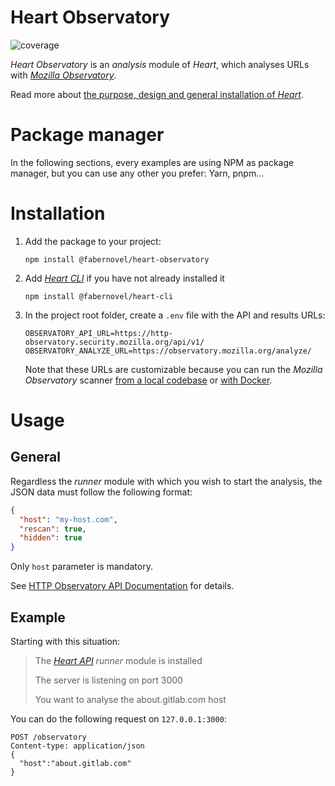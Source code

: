 # Heart Observatory

![coverage](https://gitlab.com/fabernovel/heart/badges/master/coverage.svg?job=Coverage%3A+Heart+Observatory)

_Heart Observatory_ is an _analysis_ module of _Heart_, which analyses URLs with _[Mozilla Observatory](https://observatory.mozilla.org/)_.

Read more about [the purpose, design and general installation of _Heart_](https://www.fabernovel.com/en/clients/cases/heart-a-tool-for-automating-web-quality-metrics).

# Package manager

In the following sections, every examples are using NPM as package manager, but you can use any other you prefer: Yarn, pnpm...

# Installation

1. Add the package to your project:

    ```shell
    npm install @fabernovel/heart-observatory
    ```

2. Add _[Heart CLI](https://www.npmjs.com/package/@fabernovel/heart-cli)_ if you have not already installed it

    ```shell
    npm install @fabernovel/heart-cli
    ```

3. In the project root folder, create a `.env` file with the API and results URLs:

    ```dotenv
    OBSERVATORY_API_URL=https://http-observatory.security.mozilla.org/api/v1/
    OBSERVATORY_ANALYZE_URL=https://observatory.mozilla.org/analyze/
    ```

    Note that these URLs are customizable because you can run the _Mozilla Observatory_ scanner [from a local codebase](https://github.com/mozilla/http-observatory#running-a-scan-from-the-local-codebase-without-db-for-continuous-integration) or [with Docker](https://github.com/mozilla/http-observatory#running-a-local-scanner-with-docker).

# Usage

## General

Regardless the _runner_ module with which you wish to start the analysis, the JSON data must follow the following format:

```json
{
  "host": "my-host.com",
  "rescan": true,
  "hidden": true
}
```

Only `host` parameter is mandatory.

See [HTTP Observatory API Documentation](https://github.com/mozilla/http-observatory/blob/master/httpobs/docs/api.md) for details.

## Example

Starting with this situation:

> The _[Heart API](https://www.npmjs.com/package/@fabernovel/heart-api)_ _runner_ module is installed
>
> The server is listening on port 3000
>
> You want to analyse the about.gitlab.com host

You can do the following request on `127.0.0.1:3000`:

```http
POST /observatory
Content-type: application/json
{
  "host":"about.gitlab.com"
}
```
